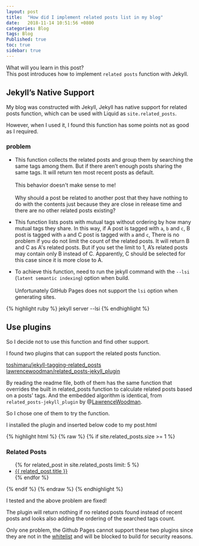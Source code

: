 ```yaml
---
layout: post
title:  "How did I implement related posts list in my blog"
date:   2018-11-14 10:51:56 +0800
categories: Blog
tags: Blog
Published: true
toc: true
sidebar: true
---
```

What will you learn in this post?     
This post introduces how to implement `related posts` function with Jekyll. 

## Jekyll’s Native Support
My blog was constructed with Jekyll, Jekyll has native support for related posts function, which can be used with Liquid as `site.related_posts`. 

However, when I used it, I found this function has some points not as good as I required.

### problem
+ This function collects the related posts and group them by searching the same tags among them. But if there aren’t enough posts sharing the same tags. It will return ten most recent posts as default.<br>   
This behavior doesn't make sense to me!<br>         
Why should a post be related to another post that they have nothing to do with the contents just because they are close in release time and there are no other related posts existing?

+ This function lists posts with mutual tags without ordering by how many mutual tags they share. In this way, if A post is tagged with `a`, `b` and `c`, B post is tagged with `a` and C post is tagged with `a` and `c`, There is no problem if you do not limit the count of the related posts. It will return B and C as A's related posts. But if you set the limit to 1, A’s related posts may contain only B instead of C. Apparently, C should be selected for this case since it is more close to A.

+  To achieve this function, need to run the jekyll command with the `--lsi` (`latent semantic indexing`) option when build.<br>   
Unfortunately GitHub Pages does not support the `lsi` option when generating sites.

{% highlight ruby %}
jekyll server --lsi
{% endhighlight %}


## Use plugins
So I decide not to use this function and find other support. 

I found two plugins that can support the related posts function.    

[toshimaru/jekyll-tagging-related_posts](https://github.com/toshimaru/jekyll-tagging-related_posts)    
[lawrencewoodman/related_posts-jekyll_plugin](https://github.com/LawrenceWoodman/related_posts-jekyll_plugin)  

By reading the readme file, both of them has the same function that overrides the built in related_posts function to calculate related posts based on a posts' tags. And the embedded algorithm is identical, from `related_posts-jekyll_plugin` by @[LawrenceWoodman](https://github.com/LawrenceWoodman).

So I chose one of them to try the function. 

I installed the plugin and inserted below code to my post.html

{% highlight html %}
{% raw %}
{% if site.related_posts.size >= 1 %}
<div>
  <h3>Related Posts</h3>
  <ul>
  {% for related_post in site.related_posts limit: 5 %}
    <li><a href="{{ related_post.url }}">{{ related_post.title }}</a></li>
  {% endfor %}
  </ul>
</div>
{% endif %}
{% endraw %}
{% endhighlight %}

I tested and the above problem are fixed!

The plugin will return nothing if no related posts found instead of recent posts and looks also adding the ordering of the searched tags count. 

Only one problem, the Github Pages cannot support these two plugins since they are not in the [whitelist](https://pages.github.com/versions/) and will be blocked to build for security reasons.